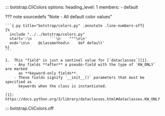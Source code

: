 <!-- prettier-ignore -->
::: botstrap.CliColors
    options:
      heading_level: 1
      members:
        - default

??? note sourcedefs "Note - All default color values"

    ```{.py title="botstrap/colors.py" .annotate .line-numbers-off}
    {%
      include "../../botstrap/colors.py"
      start=':\n        ```\n    """\n\n'
      end='\n\n    @classmethod\n    def default'
    %}
    ```

    1.  This "field" is just a sentinel value for [`dataclasses`][1].
        - Any fields **after** a pseudo-field with the type of `KW_ONLY` are marked
          as **keyword-only fields**.
        - These fields signify `__init__()` parameters that must be specified as
          keywords when the class is instantiated.

    [1]: https://docs.python.org/3/library/dataclasses.html#dataclasses.KW_ONLY

::: botstrap.CliColors.off
